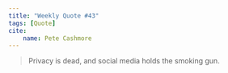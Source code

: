 ```yaml
---
title: "Weekly Quote #43"
tags: [Quote]
cite:
    name: Pete Cashmore
---
```


> Privacy is dead, and social media holds the smoking gun.